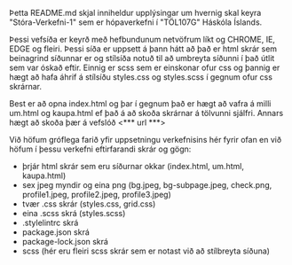 Þetta README.md skjal inniheldur upplýsingar um hvernig skal keyra "Stóra-Verkefni-1" sem er hópaverkefni í "TÖL107G" Háskóla Íslands.

Þessi vefsíða er keyrð með hefbundunum netvöfrum líkt og CHROME, IE, EDGE og fleiri. Þessi síða er uppsett á þann hátt að það er
html skrár sem beinagrind síðunnar er og stílsíða notuð til að umbreyta síðunni í það útlit sem var óskað eftir. Einnig er scss sem
er einskonar ofur css og þannig er hægt að hafa áhrif á stílsíðu styles.css og styles.scss í gegnum ofur css skrárnar.

Best er að opna index.html og þar í gegnum það er hægt að vafra á milli um.html og kaupa.html ef það á að skoða skrárnar á tölvunni
sjálfri. Annars hægt að skoða þær á vefslóð <*** url ***>

Við höfum gróflega farið yfir uppsetningu verkefnisins hér fyrir ofan en við höfum í þessu verkefni eftirfarandi skrár og gögn:

- þrjár html skrár sem eru síðurnar okkar (index.html, um.html, kaupa.html)
- sex jpeg myndir og eina png (bg.jpeg, bg-subpage.jpeg, check.png, profile1.jpeg, profile2.jpeg, profile3.jpeg)
- tvær .css skrár (styles.css, grid.css)
- eina .scss skrá (styles.scss)
- .stylelintrc skrá
- package.json skrá
- package-lock.json skrá
- scss (hér eru fleiri scss skrár sem er notast við að stílbreyta síðuna)
